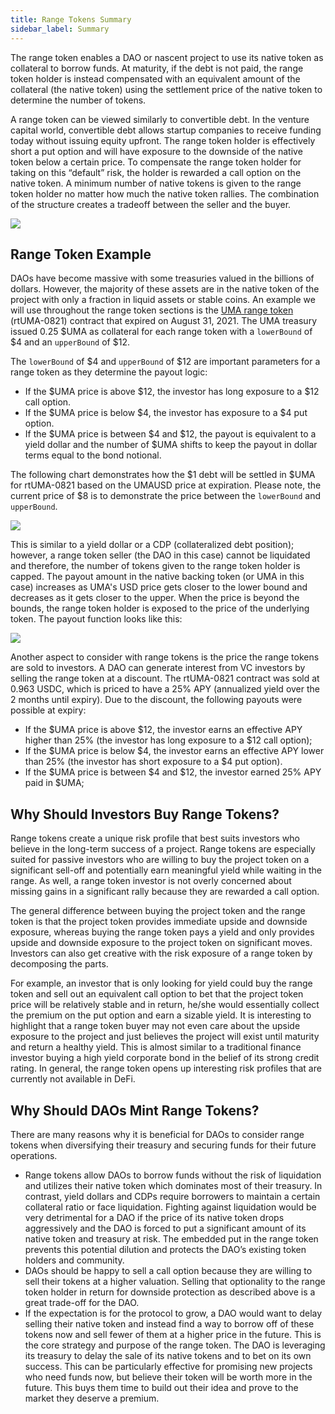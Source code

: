 ```yaml
---
title: Range Tokens Summary
sidebar_label: Summary
---
```


The range token enables a DAO or nascent project to use its native token as collateral to borrow funds. At maturity, if the debt is not paid, the range token holder is instead compensated with an equivalent amount of the collateral (the native token) using the settlement price of the native token to determine the number of tokens. 

A range token can be viewed similarly to convertible debt. In the venture capital world, convertible debt allows startup companies to receive funding today without issuing equity upfront. The range token holder is effectively short a put option and will have exposure to the downside of the native token below a certain price. To compensate the range token holder for taking on this “default” risk, the holder is rewarded a call option on the native token. A minimum number of native tokens is given to the range token holder no matter how much the native token rallies. The combination of the structure creates a tradeoff between the seller and the buyer.

![](/docs/range-tokens/range_token_formula.png)

## Range Token Example

DAOs have become massive with some treasuries valued in the billions of dollars. However, the majority of these assets are in the native token of the project with only a fraction in liquid assets or stable coins. An example we will use throughout the range token sections is the [UMA range token](https://medium.com/uma-project/uma-raises-2-6mm-in-the-pilot-of-the-range-token-de5be578fa5e) (rtUMA-0821) contract that expired on August 31, 2021. The UMA treasury issued 0.25 $UMA as collateral for each range token with a `lowerBound` of $4 and an `upperBound` of $12.

The `lowerBound` of $4 and `upperBound` of $12 are important parameters for a range token as they determine the payout logic:
- If the $UMA price is above $12, the investor has long exposure to a $12 call option.
- If the $UMA price is below $4, the investor has exposure to a $4 put option.
- If the $UMA price is between $4 and $12, the payout is equivalent to a yield dollar and the number of $UMA shifts to keep the payout in dollar terms equal to the bond notional. 

The following chart demonstrates how the $1 debt will be settled in $UMA for rtUMA-0821 based on the UMAUSD price at expiration. Please note, the current price of $8 is to demonstrate the price between the `lowerBound` and `upperBound`.

![](/docs/range-tokens/uma_range_token_payout_table.png)

This is similar to a yield dollar or a CDP (collateralized debt position); however, a range token seller (the DAO in this case) cannot be liquidated and therefore, the number of tokens given to the range token holder is capped. The payout amount in the native backing token (or UMA in this case) increases as UMA's USD price gets closer to the lower bound and decreases as it gets closer to the upper. When the price is beyond the bounds, the range token holder is exposed to the price of the underlying token. The payout function looks like this:

![](/docs/range-tokens/uma_range_token_payout_example.png)

Another aspect to consider with range tokens is the price the range tokens are sold to investors. A DAO can generate interest from VC investors by selling the range token at a discount. The rtUMA-0821 contract was sold at 0.963 USDC, which is priced to have a 25% APY (annualized yield over the 2 months until expiry). Due to the discount, the following payouts were possible at expiry:
- If the $UMA price is above $12, the investor earns an effective APY higher than 25% (the investor has long exposure to a $12 call option);
- If the $UMA price is below $4, the investor earns an effective APY lower than 25% (the investor has short exposure to a $4 put option).
- If the $UMA price is between $4 and $12, the investor earned 25% APY paid in $UMA;

## Why Should Investors Buy Range Tokens?
Range tokens create a unique risk profile that best suits investors who believe in the long-term success of a project. Range tokens are especially suited for passive investors who are willing to buy the project token on a significant sell-off and potentially earn meaningful yield while waiting in the range. As well, a range token investor is not overly concerned about missing gains in a significant rally because they are rewarded a call option.

The general difference between buying the project token and the range token is that the project token provides immediate upside and downside exposure, whereas buying the range token pays a yield and only provides upside and downside exposure to the project token on significant moves. Investors can also get creative with the risk exposure of a range token by decomposing the parts. 

For example, an investor that is only looking for yield could buy the range token and sell out an equivalent call option to bet that the project token price will be relatively stable and in return, he/she would essentially collect the premium on the put option and earn a sizable yield. It is interesting to highlight that a range token buyer may not even care about the upside exposure to the project and just believes the project will exist until maturity and return a healthy yield. This is almost similar to a traditional finance investor buying a high yield corporate bond in the belief of its strong credit rating. In general, the range token opens up interesting risk profiles that are currently not available in DeFi.

## Why Should DAOs Mint Range Tokens?

There are many reasons why it is beneficial for DAOs to consider range tokens when diversifying their treasury and securing funds for their future operations.

- Range tokens allow DAOs to borrow funds without the risk of liquidation and utilizes their native token which dominates most of their treasury. In contrast, yield dollars and CDPs require borrowers to maintain a certain collateral ratio or face liquidation. Fighting against liquidation would be very detrimental for a DAO if the price of its native token drops aggressively and the DAO is forced to put a significant amount of its native token and treasury at risk. The embedded put in the range token prevents this potential dilution and protects the DAO’s existing token holders and community.
- DAOs should be happy to sell a call option because they are willing to sell their tokens at a higher valuation. Selling that optionality to the range token holder in return for downside protection as described above is a great trade-off for the DAO.
- If the expectation is for the protocol to grow, a DAO would want to delay selling their native token and instead find a way to borrow off of these tokens now and sell fewer of them at a higher price in the future. This is the core strategy and purpose of the range token. The DAO is leveraging its treasury to delay the sale of its native tokens and to bet on its own success. This can be particularly effective for promising new projects who need funds now, but believe their token will be worth more in the future. This buys them time to build out their idea and prove to the market they deserve a premium.